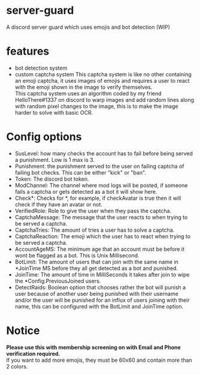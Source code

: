 # server-guard
 A discord server guard which uses emojis and bot detection (WIP)

# features
- bot detection system
- custom captcha system
    This captcha system is like no other containing an emoji captcha, it uses images of emojis and requires a user to react with the emoji shown in the image to verify themselves.\
    This captcha system uses an algorithm coded by my friend HelloThere#1337 on discord to warp images and add random lines along with random pixel changes to the image, this is to make the image harder to solve with basic OCR.

# Config options
- SusLevel: how many checks the account has to fail before being served a punishment. Low is 1 max is 3.
- Punishment: the punishment served to the user on failing captcha of failing bot checks. This can be either "kick" or "ban".
- Token: The discord bot token.
- ModChannel: The channel where mod logs will be posted, if someone fails a captcha or gets detected as a bot it will show here.
- Check*: Checks for *, for example, if checkAvatar is true then it will check if they have an avatar or not.
- VerifiedRole: Role to give the user when they pass the captcha.
- CaptchaMessage: The message that the user reacts to when trying to be served a captcha.
- CaptchaTries: The amount of tries a user has to solve a captcha. 
- CaptchaReaction: The emoji which the user has to react when trying to be served a captcha.
- AccountAgeMS: The minimum age that an account must be before it wont be flagged as a bot. This is Unix Millisecond.
- BotLimit: The amount of users that can join with the same name in *JoinTime MS before they all get detected as a bot and punished.
- JoinTime: The amount of time in MilliSeconds it takes after join to wipe the *Config.PreviousJoined users.
- DetectRaids: Boolean option that chooses rather the bot will punish a user because of another user being punished with their username and/or the user will be punished for an influx of users joining with their name, this can be configured with the BotLimit and JoinTime option.

# Notice
**Please use this with membership screening on with Email and Phone verification required.**\
If you want to add more emojis, they must be 60x60 and contain more than 2 colors.